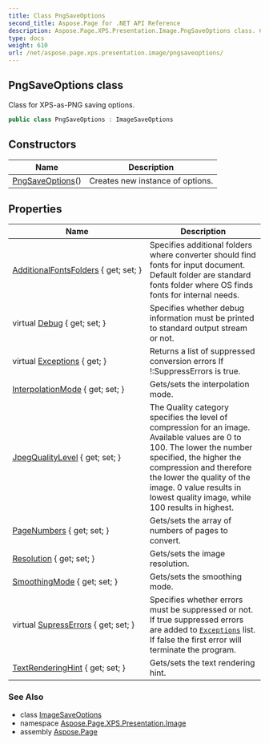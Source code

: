 ```yaml
---
title: Class PngSaveOptions
second_title: Aspose.Page for .NET API Reference
description: Aspose.Page.XPS.Presentation.Image.PngSaveOptions class. Class for XPSasPNG saving options
type: docs
weight: 610
url: /net/aspose.page.xps.presentation.image/pngsaveoptions/
---
```

## PngSaveOptions class

Class for XPS-as-PNG saving options.

```csharp
public class PngSaveOptions : ImageSaveOptions
```

## Constructors

| Name | Description |
| --- | --- |
| [PngSaveOptions](pngsaveoptions/)() | Creates new instance of options. |

## Properties

| Name | Description |
| --- | --- |
| [AdditionalFontsFolders](../../aspose.page/saveoptions/additionalfontsfolders/) { get; set; } | Specifies additional folders where converter should find fonts for input document. Default folder are standard fonts folder where OS finds fonts for internal needs. |
| virtual [Debug](../../aspose.page/saveoptions/debug/) { get; set; } | Specifies whether debug information must be printed to standard output stream or not. |
| virtual [Exceptions](../../aspose.page/saveoptions/exceptions/) { get; } | Returns a list of suppressed conversion errors If !:SuppressErrors is true. |
| [InterpolationMode](../../aspose.page.xps.presentation.image/imagesaveoptions/interpolationmode/) { get; set; } | Gets/sets the interpolation mode. |
| [JpegQualityLevel](../../aspose.page/saveoptions/jpegqualitylevel/) { get; set; } | The Quality category specifies the level of compression for an image. Available values are 0 to 100. The lower the number specified, the higher the compression and therefore the lower the quality of the image. 0 value results in lowest quality image, while 100 results in highest. |
| [PageNumbers](../../aspose.page.xps.presentation.image/imagesaveoptions/pagenumbers/) { get; set; } | Gets/sets the array of numbers of pages to convert. |
| [Resolution](../../aspose.page.xps.presentation.image/imagesaveoptions/resolution/) { get; set; } | Gets/sets the image resolution. |
| [SmoothingMode](../../aspose.page.xps.presentation.image/imagesaveoptions/smoothingmode/) { get; set; } | Gets/sets the smoothing mode. |
| virtual [SupressErrors](../../aspose.page/saveoptions/supresserrors/) { get; set; } | Specifies whether errors must be suppressed or not. If true suppressed errors are added to [`Exceptions`](../../aspose.page/saveoptions/exceptions/) list. If false the first error will terminate the program. |
| [TextRenderingHint](../../aspose.page.xps.presentation.image/imagesaveoptions/textrenderinghint/) { get; set; } | Gets/sets the text rendering hint. |

### See Also

* class [ImageSaveOptions](../imagesaveoptions/)
* namespace [Aspose.Page.XPS.Presentation.Image](../../aspose.page.xps.presentation.image/)
* assembly [Aspose.Page](../../)


